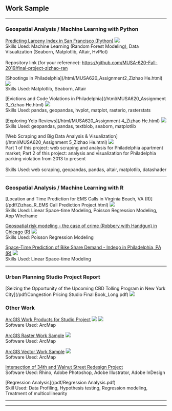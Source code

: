 ## Work Sample

---

### Geospatial Analysis / Machine Learning with Python

[Predicting Larceny Index in San Francisco (Python)](https://njxinran95.github.io/xin_he_finalproject/)
<img src="images/Python_img1.png?raw=true"/>
<br>Skills Used: Machine Learning (Random Forest Modeling), Data Visualization (Seaborn, Matplotlib, Altair, HvPlot)<br>
<br>Repository link (for your reference): https://github.com/MUSA-620-Fall-2019/final-project-zizhao-ran<br>

[Shootings in Philadelphia](/html/MUSA620_Assignment2_Zizhao He.html)
<img src="images/Ass2_Python.JPG?raw=true"/>
<br>Skills Used: Matplotlib, Seaborn, Altair<br>

[Evictions and Code Violations in Philadelphia](/html/MUSA620_Assignment 3_Zizhao He.html)
<img src="images/Ass3_Python.JPG?raw=true"/>
<br>Skills Used: pandas, geopandas, hvplot, matplot, rasterio, rasterstats<br>

[Exploring Yelp Reviews](/html/MUSA620_Assignment 4_Zizhao He.html)
<img src="images/Ass4_Python.JPG?raw=true"/>
<br>Skills Used: geopandas, pandas, textblob, seaborn, matplotlib<br>

[Web Scraping and Big Data Analysis & Visualization](/html/MUSA620_Assignment 5_Zizhao He.html)
<img src="images/parking_violations.gif?raw=true"/>
<br>Part 1 of this project: web scraping and analysis for Philadelphia apartment market; Part 2 of this project: analysis and visualization for Philadelphia parking violation from 2013 to present<br>
<br>Skills Used: web scraping, geopandas, pandas, altair, matplotlib, datashader<br>


---

### Geospatial Analysis / Machine Learning with R

[Location and Time Prediction for EMS Calls in Virginia Beach, VA (R)](/pdf/Zizhao_R_EMS Call Prediction Project.html)
<img src="images/EMS_TitleImg.jpeg?raw=true"/>
<br>Skills Used: Linear Space-time Modeling, Poisson Regression Modeling, App Wireframe<br>

[Geospatial risk modeling - the case of crime (Robbery with Handgun) in Chicago (R)](/pdf/ZizhaoHe_Crime_Prediction.html)
<img src="images/Crime_Prediction.png?raw=true"/>
<br>Skills Used: Poisson Regression Modeling<br>

[Space-Time Prediction of Bike Share Demand - Indego in Philadelphia, PA (R)](/pdf/SpaceTime_Philly.html)
<img src="images/Indego.jpg?raw=true"/>
<br>Skills Used: Linear Space-time Modeling<br>

---

### Urban Planning Studio Project Report

[Seizing the Opportunity of the Upcoming CBD Tolling Program in New York City](/pdf/Congestion Pricing Studio Final Book_Long.pdf)
<img src="images/CBD Tolling Base Map.png?raw=true"/>

### Other Work

[ArcGIS Work Products for Studio Project](/pdf/Zizhao_ArcGIS_WorkSample_StudioCourse.pdf)
<img src="images/Studio_Picture1.jpg?raw=true"/> <img src="images/Studio_Picture2.jpg?raw=true"/>
<br>Software Used: ArcMap<br>

[ArcGIS Raster Work Sample](/pdf/Zizhao_ArcGIS_Raster_WorkSample1.pdf)
<img src="images/Raster_Photo.jpg?raw=true"/>
<br>Software Used: ArcMap<br>

[ArcGIS Vector Work Sample](/pdf/Zizhao_ArcGIS_Vector_WorkSample1.pdf)
<img src="images/Vector_Picture.jpg?raw=true"/>
<br>Software Used: ArcMap<br>

[Intersection of 34th and Walnut Street Redesign Project](/pdf/Zizhao_WorkSample_SiteDesign.pdf)
<br>Software Used: Rhino, Adobe Photoshop, Adobe Illustrator, Adobe InDesign<br>

[Regression Analysis](/pdf/Regression Analysis.pdf)
<br>Skill Used: Data Profiling, Hypothesis testing, Regression modeling, Treatment of multicollinearity<br>

---




---
<p style="font-size:11px"></p>
